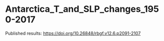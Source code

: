 # Antarctica_T_and_SLP_changes_1950-2017
Published results: https://doi.org/10.26848/rbgf.v12.6.p2091-2107
